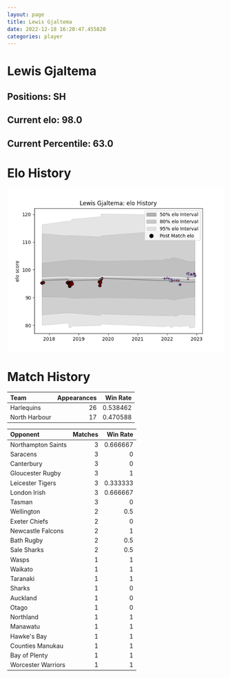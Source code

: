 ```yaml
---  
layout: page  
title: Lewis Gjaltema  
date: 2022-12-18 16:20:47.455820  
categories: player  
---
```

# Lewis Gjaltema

## Positions: SH

## Current elo: 98.0

## Current Percentile: 63.0

# Elo History


![elo history](history_LewisGjaltema.png)
# Match History


| Team          |   Appearances |   Win Rate |
|:--------------|--------------:|-----------:|
| Harlequins    |            26 |   0.538462 |
| North Harbour |            17 |   0.470588 |

| Opponent           |   Matches |   Win Rate |
|:-------------------|----------:|-----------:|
| Northampton Saints |         3 |   0.666667 |
| Saracens           |         3 |   0        |
| Canterbury         |         3 |   0        |
| Gloucester Rugby   |         3 |   1        |
| Leicester Tigers   |         3 |   0.333333 |
| London Irish       |         3 |   0.666667 |
| Tasman             |         3 |   0        |
| Wellington         |         2 |   0.5      |
| Exeter Chiefs      |         2 |   0        |
| Newcastle Falcons  |         2 |   1        |
| Bath Rugby         |         2 |   0.5      |
| Sale Sharks        |         2 |   0.5      |
| Wasps              |         1 |   1        |
| Waikato            |         1 |   1        |
| Taranaki           |         1 |   1        |
| Sharks             |         1 |   0        |
| Auckland           |         1 |   0        |
| Otago              |         1 |   0        |
| Northland          |         1 |   1        |
| Manawatu           |         1 |   1        |
| Hawke's Bay        |         1 |   1        |
| Counties Manukau   |         1 |   1        |
| Bay of Plenty      |         1 |   1        |
| Worcester Warriors |         1 |   1        |
